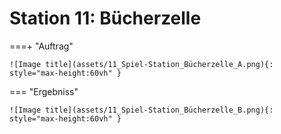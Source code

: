 
# Station 11: Bücherzelle


===+ "Auftrag"

    ![Image title](assets/11_Spiel-Station_Bücherzelle_A.png){: style="max-height:60vh" }


=== "Ergebniss"

    ![Image title](assets/11_Spiel-Station_Bücherzelle_B.png){: style="max-height:60vh" }
